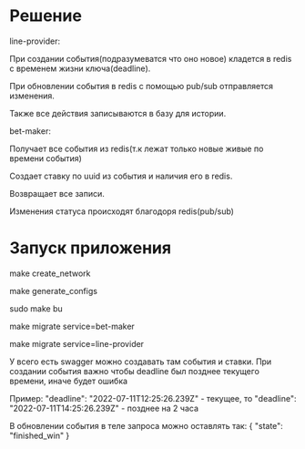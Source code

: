 # Решение
line-provider:

При создании события(подразумеватся что оно новое) кладется в redis с временем жизни ключа(deadline). 

При обновлении события в redis с помощью pub/sub отправляется изменения.

Также все действия записываются в базу для истории.

bet-maker:

Получает все события из redis(т.к лежат только новые живые по времени события)

Создает ставку по uuid из события и наличия его в redis.

Возвращает все записи.

Изменения статуса происходят благодоря redis(pub/sub)

# Запуск приложения

make create_network

make generate_configs

sudo make bu 

make migrate service=bet-maker

make migrate service=line-provider

У всего есть swagger можно создавать там события и ставки.
При создании события важно чтобы deadline был позднее текущего времени, иначе будет ошибка

Пример: "deadline": "2022-07-11T12:25:26.239Z" - текущее, то "deadline": "2022-07-11T14:25:26.239Z" - позднее на 2 часа

В обновлении события в теле запроса можно оставлять так:
{
  "state": "finished_win"
}